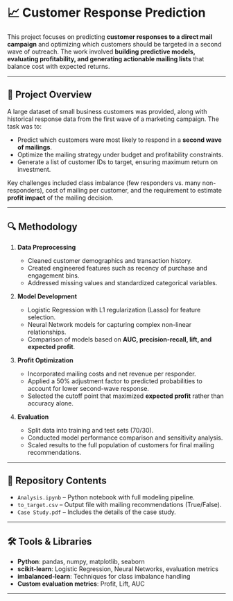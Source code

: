# 📈 Customer Response Prediction 

This project focuses on predicting **customer responses to a direct mail campaign** and optimizing which customers should be targeted in a second wave of outreach. The work involved **building predictive models, evaluating profitability, and generating actionable mailing lists** that balance cost with expected returns.

---

## 📌 Project Overview

A large dataset of small business customers was provided, along with historical response data from the first wave of a marketing campaign. The task was to:

- Predict which customers were most likely to respond in a **second wave of mailings**.  
- Optimize the mailing strategy under budget and profitability constraints.  
- Generate a list of customer IDs to target, ensuring maximum return on investment.  

Key challenges included class imbalance (few responders vs. many non-responders), cost of mailing per customer, and the requirement to estimate **profit impact** of the mailing decision.

---

## 🔍 Methodology

1. **Data Preprocessing**  
   - Cleaned customer demographics and transaction history.  
   - Created engineered features such as recency of purchase and engagement bins.  
   - Addressed missing values and standardized categorical variables.  

2. **Model Development**  
   - Logistic Regression with L1 regularization (Lasso) for feature selection.  
   - Neural Network models for capturing complex non-linear relationships.  
   - Comparison of models based on **AUC, precision-recall, lift, and expected profit**.  

3. **Profit Optimization**  
   - Incorporated mailing costs and net revenue per responder.  
   - Applied a 50% adjustment factor to predicted probabilities to account for lower second-wave response.  
   - Selected the cutoff point that maximized **expected profit** rather than accuracy alone.  

4. **Evaluation**  
   - Split data into training and test sets (70/30).  
   - Conducted model performance comparison and sensitivity analysis.  
   - Scaled results to the full population of customers for final mailing recommendations.  

---

## 📂 Repository Contents

- `Analysis.ipynb` – Python notebook with full modeling pipeline.  
- `to_target.csv` – Output file with mailing recommendations (True/False).  
- `Case Study.pdf` – Includes the details of the case study.  

---

## 🛠️ Tools & Libraries

- **Python**: pandas, numpy, matplotlib, seaborn  
- **scikit-learn**: Logistic Regression, Neural Networks, evaluation metrics  
- **imbalanced-learn**: Techniques for class imbalance handling  
- **Custom evaluation metrics**: Profit, Lift, AUC  

---

